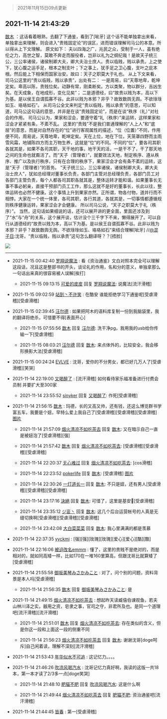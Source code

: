 > 2021年11月15日09点更新
<link rel="stylesheet" href="https://cdn.jsdelivr.net/gh/taotie6/sampleJSON@main/css/photo_show.css">
<meta name="referrer" content="no-referrer" />


 ## 2021-11-14 21:43:29 

 [㪚木](https://www.coolapk.com/feed/31474606?shareKey=ZjJiNWVkNzYyZjYxNjE5MTE2OTA~) ：这话看着眼熟，去翻了下通鉴，看到了[呲牙]
这个话不能单独拿出来看，单独拿出来理解，则会进入“贵贱固定论”的误区，进而错误理解司马公的本意。所以得从上下文理解。
原文如下：
夫以四海之广，兆民之众，受制于一人，虽有绝伦之力，高世之智，莫敢不奔走而服役者，岂非以礼为之纲纪哉<!--break-->！是故天子统三公，三公率诸侯，诸侯制卿大夫，卿大夫治士庶人。贵以临贱，贱以承贵。上之使下，犹心腹之运手足，根本之制支叶；下之事上，犹手足之卫心腹，支叶之庇本根。然后能上下相保而国家治安。故曰：天子之职莫大于礼也。
从上下文来看，司马公这里的“贵以临贱，贱以承贵”，出处有二：
一是周易，曰“天尊地卑，乾坤定矣。卑高以陈，贵贱位矣。动静有常，刚柔断矣。方以类聚，物以群分，吉凶生矣。在天成象，在地成形，变化见矣”；
二是道德经，曰“故贵以贱为本，高以下为基。是以侯王自谓孤寡不谷。此非以贱为本邪？非乎？故致数舆无舆。不欲琭琭如玉、珞珞如石”。
从司马公全文来判定“贵以临贱，贱以承贵”的意思，可以知道，司马公这句话的意思，并非是在谈“贵贱固定论”，而是在谈“秩序（礼）”对社会的作用。
司马公认为，果家和涩会，要遵守着“礼（秩序）”来运转，这样果家和涩会才紧紧有条，不紊不乱。
这里的“贵贱”不是我们普通理解的“人上人”和“底层”的意思，而是对自然存在的“位”进行客观属性的描述，“位（位置）”不同，作用便不同，周易说，天尊地卑，乾坤定矣。天在上位，地在下位，天笼罩四野而主雨雪风霜，地铺陈四方而主万物生养，这就是“位”的不同。不同的“位”，要各司其职各就其是，如果不各司其职，天干地的事，地干天的活，一是干不了，干了那天地之间的生命也就甭活了。而“天子（管理者）”，就要效法天地，制定秩序、遵从秩序、推广以及执行秩序，只有在合理的秩序下，果家涩会才会有条不紊的运转，这是“天子（管理者）”的首务。
“天子统三公，三公率诸侯，诸侯制卿大夫，卿大夫治士庶人”，犹如总经理对董事长负责，各部门主管对总经理负责，各部门员工对各部门主管负责，每个人都各司其职各就其是，整体运转才能和谐。如果董事长无事不事必躬亲，直接干预部门员工工作，那么这就不是好的董事长，长此以往，整体运转也必然不健康。这个事情上升到果家亦然。正所谓，物各付物，道并行而不相悖。大家在一个统一体里，各司其职，各行其道，各就其是，一切事情都遵循规则秩序健康运转，果家涩会才会健康。
所以司马公说，“天子之职莫大于礼（秩序）”。
当然，这句话如果细说的话，还可以展开讲的更全面，里面还涉及到了“水”与“舟”的关系，这个展开谈，估计没个三千字下不来，懒得展开了。可以自行从道德经的“故贵以贱为本，高以下为基。是以侯王自谓孤寡不谷。此非以贱为本邪？非乎？故致数舆无舆。不欲琭琭如玉、珞珞如石”来结合理解[呲牙]
//<a class="feed-link-uname" href="/u/混子日">@混子日</a>:沈哥，“贵以临贱，贱以承贵”这句怎么翻译呀？？[捂脸] 

<div class="album">
<img class="img-item" src="http://image.coolapk.com/feed/2021/1114/21/1081091_b1527a43_7408_0482@2460x3280.jpeg" />
</div>

 ------- 

- 2021-11-15 00:42:40 [罗翔说魔法](uid=2307872) : 看《资治通鉴》文白对照本完全可以理解这段话，况且这是整部书的开头，谈论礼的作用，名和分的意义，单独拿那么一句话出来真的很容易被人误解[挨打] 

    - 2021-11-15 09:13:15 [可爱的皮皮](uid=2163021) 回复 [罗翔说魔法](uid=2307872): 说魔法[流汗滑稽] 

- 2021-11-15 09:02:59 [站到丶不许笑](uid=1165627) : 在酷安 谁能拒绝学习下通鉴呢[受虐滑稽][受虐滑稽] 

- 2021-11-15 02:39:45 [汪尔德](uid=1595236) : 如果把阿木的语料库复制一份到我脑袋里，我的翻译将绝杀，可惜要不得[表面开心] 

    - 2021-11-15 07:55:56 [㪚木](uid=1081091) 回复 [汪尔德](uid=1595236): 洗干净pg，我用我的usb给你传输一下[受虐滑稽] 

    - 2021-11-15 08:03:21 [汪尔德](uid=1595236) 回复 [㪚木](uid=1081091): 来点体外的，比较安全，我会移形换影大法[受虐滑稽] 

- 2021-11-15 00:24:24 [EVLVE](uid=624501) : 沈哥，爱你的不分男女，都已好几万人了[受虐滑稽][笑哭] 

- 2021-11-14 22:19:00 [又喝醉了](uid=2282380) : [流汗滑稽] 如何看待家乐福准备进行付费会员制 并要扩大至300家 

    - 2021-11-14 23:55:52 [sinyker](uid=684334) 回复 [又喝醉了](uid=2282380): 作死[受虐滑稽] 

- 2021-11-14 21:56:15 [㪚木](uid=1081091) : 玛德，长的又高又帅，还有钱，还这么博览群书学富五车，我要是个妞，早特么爱上我自己了[受虐滑稽][受虐滑稽][受虐滑稽] [图片](http://image.coolapk.com/feed/2020/0511/21/1081091_45bad8f3_4880_7713@356x200.gif)

    - 2021-11-14 21:57:09 [烟火清凉不如吃茶去](uid=4279524) 回复 [㪚木](uid=1081091): 又在暗示自己一直是被妞泡了[受虐滑稽][强] 

    - 2021-11-14 21:57:42 [㪚木](uid=1081091) 回复 [烟火清凉不如吃茶去](uid=4279524): [受虐滑稽][受虐滑稽][受虐滑稽] 

    - 2021-11-14 22:20:37 [无心难过](uid=3681127) 回复 [烟火清凉不如吃茶去](uid=4279524): [cos滑稽] 

    - 2021-11-14 22:23:52 [pokerlife](uid=575409) 回复 [㪚木](uid=1081091): [受虐滑稽] [图片](http://image.coolapk.com/feed/2021/1114/22/575409_6f416414_9831_5987@287x215.jpeg)

    - 2021-11-14 22:30:26 [一灯道长一](uid=2901910) 回复 [㪚木](uid=1081091): 不只是妞，还有男人[受虐滑稽][受虐滑稽][受虐滑稽] 

    - 2021-11-14 23:17:16 [決絕](uid=2288436) 回复 [㪚木](uid=1081091): 可惜了，这里是基安🤺[受虐滑稽] 

    - 2021-11-14 23:35:12 [ジ衮丶](uid=494451) 回复 [㪚木](uid=1081091): 这几个后台运营帐号的人真是无缝切换啊[受虐滑稽][受虐滑稽][受虐滑稽] 

    - 2021-11-14 23:42:08 [大白菜菜菜](uid=2081020) 回复 [㪚木](uid=1081091): 我心里满满的都是羡慕 

- 2021-11-14 22:37:35 [yyckmi](uid=2884622) : [强][强][玫瑰][玫瑰][爱心][爱心][酷][酷] 

- 2021-11-14 22:16:06 [被迫改名emmm](uid=3302275) : 懂了，这里的贵贱不是绝对的，而是相对的，就如同高矮一样，比如170在一堆160里算高，但跟沈哥比就算矮了[受虐滑稽] 

- 2021-11-14 21:55:58 [御坂美琴みさかみこと](uid=2289651) : 对了，问个别的问题，资料背景是本人吗[受虐滑稽] 

    - 2021-11-14 21:56:35 [㪚木](uid=1081091) 回复 [御坂美琴みさかみこと](uid=2289651): 是 

- 2021-11-14 21:49:15 [烟火清凉不如吃茶去](uid=4279524) : 想起昨天读臧僖伯谏观鱼，若夫山林川泽之实，器用之资，皂隶之事，官司之守，非君所及也。是同一个道理吧[流汗滑稽][流汗滑稽] 

    - 2021-11-14 21:51:01 [㪚木](uid=1081091) 回复 [烟火清凉不如吃茶去](uid=4279524): 存在类似的含义，但是你这一段和上面这一段的侧重不同 

    - 2021-11-14 21:56:23 [烟火清凉不如吃茶去](uid=4279524) 回复 [㪚木](uid=1081091): 谢谢沈哥[doge呵斥]自己闲着读，理解不深刻[流汗滑稽] 

- 2021-11-14 21:53:43 [年华似水不可追](uid=625421) : 这记忆力。。。。 

- 2021-11-14 21:46:26 [吹凉风喝汽水](uid=1078141) : 沈哥记忆力真好啊，我读的这版一共18本，第一本才读了2/3多一点[doge笑哭] 

    - 2021-11-14 21:48:10 [肥猫不肥](uid=1423929) 回复 [吹凉风喝汽水](uid=1078141): 这是什么啊 

    - 2021-11-14 21:49:44 [烟火清凉不如吃茶去](uid=4279524) 回复 [肥猫不肥](uid=1423929): 资治通鉴吧[流汗滑稽] 

- 2021-11-14 21:44:45 [皆春](uid=2581923) : 第一[受虐滑稽] 


